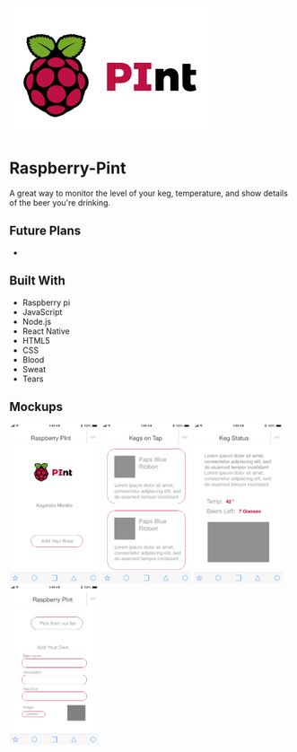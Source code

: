 ![RPInt Logo](assets/logo.png)
# Raspberry-Pint
A great way to monitor the level of your keg, temperature, and show details of the beer you're drinking.


## Future Plans
-

## Built With
- Raspberry pi
- JavaScript
- Node.js
- React Native
- HTML5
- CSS
- Blood
- Sweat
- Tears

## Mockups
<img src="assets/Home.png" width="160"> <img src="assets/Kegs on tap.png" width="160">
<img src="assets/Keg Status.png" width="160"> <img src="assets/Add keg.png" width="160">
